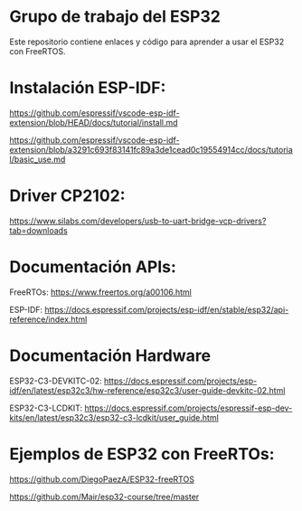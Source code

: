 # Grupo de trabajo del ESP32
Este repositorio contiene enlaces y código para aprender a usar el ESP32 con FreeRTOS.

# Instalación ESP-IDF:
https://github.com/espressif/vscode-esp-idf-extension/blob/HEAD/docs/tutorial/install.md

https://github.com/espressif/vscode-esp-idf-extension/blob/a3291c693f83141fc89a3de1cead0c19554914cc/docs/tutorial/basic_use.md

# Driver CP2102:
https://www.silabs.com/developers/usb-to-uart-bridge-vcp-drivers?tab=downloads

# Documentación APIs:
FreeRTOs: https://www.freertos.org/a00106.html

ESP-IDF: https://docs.espressif.com/projects/esp-idf/en/stable/esp32/api-reference/index.html

# Documentación Hardware
ESP32-C3-DEVKITC-02: https://docs.espressif.com/projects/esp-idf/en/latest/esp32c3/hw-reference/esp32c3/user-guide-devkitc-02.html

ESP32-C3-LCDKIT: https://docs.espressif.com/projects/espressif-esp-dev-kits/en/latest/esp32c3/esp32-c3-lcdkit/user_guide.html

# Ejemplos de ESP32 con FreeRTOs:
https://github.com/DiegoPaezA/ESP32-freeRTOS

https://github.com/Mair/esp32-course/tree/master





